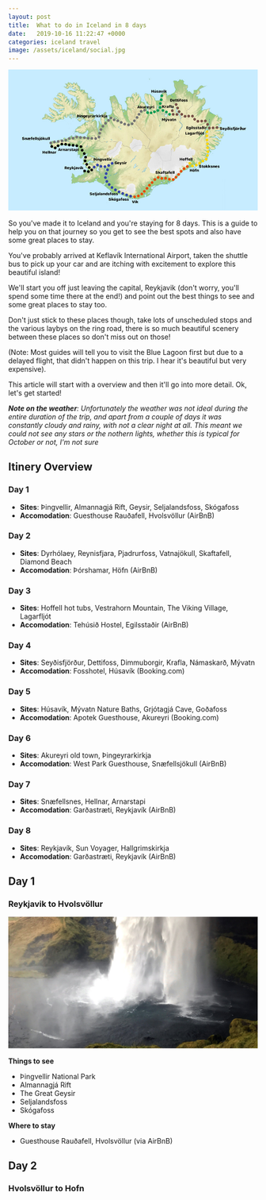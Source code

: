 ```yaml
---
layout: post
title:  What to do in Iceland in 8 days
date:   2019-10-16 11:22:47 +0000
categories: iceland travel
image: /assets/iceland/social.jpg
---
```


![alt text][map]

So you've made it to Iceland and you're staying for 8 days. This is a guide to help
you on that journey so you get to see the best spots and also have some great places to stay. 

You've probably arrived at Keflavík International Airport, taken the shuttle bus to pick up your car and
are itching with excitement to explore this beautiful island! 

We'll start you off just leaving the capital, Reykjavik (don't worry, you'll spend some time there at the end!)
and point out the best things to see and some great places to stay too. 

Don't just stick to these places though, take lots of unscheduled stops and the various laybys on the ring road, there is so much beautiful scenery between these places so don't miss out on those!

(Note: Most guides will tell you to visit the Blue Lagoon first but due to a delayed flight, that didn't happen on this trip. I hear it's beautiful but very expensive).

This article will start with a overview and then it'll go into more detail. Ok, let's get started!

***Note on the weather**: Unfortunately the weather was not ideal during the entire duration of the trip, and apart from a couple of days it was constantly cloudy and rainy, with not a clear night at all. This meant we could not see any stars or the nothern lights, whether this is typical for October or not, I'm not sure*

## Itinery Overview
### Day 1
- **Sites**: Þingvellir, Almannagjá Rift, Geysir, Seljalandsfoss, Skógafoss
- **Accomodation**: Guesthouse Rauðafell, Hvolsvöllur (AirBnB)

### Day 2
- **Sites**: Dyrhólaey, Reynisfjara, Pjadrurfoss, Vatnajökull, Skaftafell, Diamond Beach 
- **Accomodation**: Þórshamar, Höfn  (AirBnB)

### Day 3
- **Sites**: Hoffell hot tubs, Vestrahorn Mountain, The Viking Village, Lagarfljót
- **Accomodation**: Tehúsið Hostel, Egilsstaðir (AirBnB)

### Day 4
- **Sites**: Seyðisfjörður, Dettifoss, Dimmuborgir, Krafla, Námaskarð, Mývatn
- **Accomodation**: Fosshotel, Húsavík (Booking.com)

### Day 5
- **Sites**: Húsavík, Mývatn Nature Baths, Grjótagjá Cave, Goðafoss
- **Accomodation**: Apotek Guesthouse, Akureyri (Booking.com)

### Day 6
- **Sites**: Akureyri old town, Þingeyrarkirkja
- **Accomodation**: West Park Guesthouse, Snæfellsjökull (AirBnB)

### Day 7
- **Sites**: Snæfellsnes, Hellnar, Arnarstapi
- **Accomodation**: Garðastræti, Reykjavík (AirBnB)

### Day 8
- **Sites**: Reykjavík, Sun Voyager, Hallgrimskirkja
- **Accomodation**: Garðastræti, Reykjavík (AirBnB)

<!-- more -->

## Day 1
### Reykjavik to Hvolsvöllur

![alt text][seljalandsfoss]

**Things to see**
 * Þingvellir National Park
 * Almannagjá Rift
 * The Great Geysir
 * Seljalandsfoss
 * Skógafoss

 **Where to stay**
 * Guesthouse Rauðafell, Hvolsvöllur (via AirBnB)

<!-- 
  Notes 
    - set out pretty early, went to the rift which connects two tectonic plates (North
    American and Eurasian). The rift itself is 7km wide and it grows a bit each year as the plates move apart
    so Iceland is technically getting bigger. It also sinks 2cm a year due to this too


    
-->

## Day 2
### Hvolsvöllur to Hofn


[map]: /assets/iceland/map.jpg "Map of the route around Iceland and stops"
[seljalandsfoss]: /assets/iceland/day-1.jpg "Seljalandsfoss waterfall"


